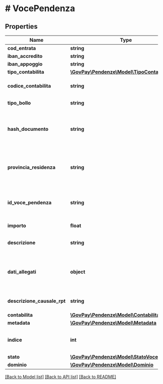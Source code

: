 # # VocePendenza

## Properties

Name | Type | Description | Notes
------------ | ------------- | ------------- | -------------
**cod_entrata** | **string** |  |
**iban_accredito** | **string** |  |
**iban_appoggio** | **string** |  | [optional]
**tipo_contabilita** | [**\GovPay\Pendenze\Model\TipoContabilita**](TipoContabilita.md) |  |
**codice_contabilita** | **string** | Codifica del capitolo di bilancio |
**tipo_bollo** | **string** | Tipologia di Bollo digitale |
**hash_documento** | **string** | Digest in base64 del documento informatico associato alla marca da bollo |
**provincia_residenza** | **string** | Sigla automobilistica della provincia di residenza del soggetto pagatore |
**id_voce_pendenza** | **string** | Identificativo della voce di pedenza nel gestionale proprietario |
**importo** | **float** | Importo della voce |
**descrizione** | **string** | descrizione della voce di pagamento |
**dati_allegati** | **object** | Dati applicativi allegati dal gestionale secondo un formato proprietario. | [optional]
**descrizione_causale_rpt** | **string** | Testo libero per la causale versamento | [optional]
**contabilita** | [**\GovPay\Pendenze\Model\Contabilita**](Contabilita.md) |  | [optional]
**metadata** | [**\GovPay\Pendenze\Model\Metadata**](Metadata.md) |  | [optional]
**indice** | **int** | indice di voce all&#39;interno della pendenza |
**stato** | [**\GovPay\Pendenze\Model\StatoVocePendenza**](StatoVocePendenza.md) |  |
**dominio** | [**\GovPay\Pendenze\Model\Dominio**](Dominio.md) |  | [optional]

[[Back to Model list]](../../README.md#models) [[Back to API list]](../../README.md#endpoints) [[Back to README]](../../README.md)
